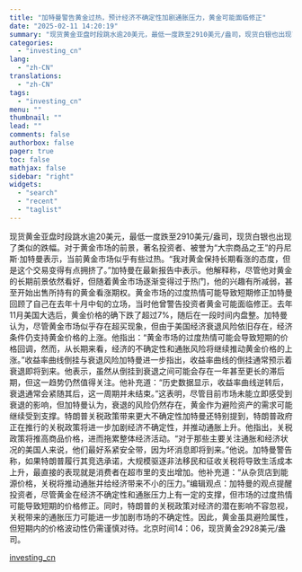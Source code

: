 ```yaml
---
title: "加特曼警告黄金过热，预计经济不确定性加剧通胀压力，黄金可能面临修正"
date: "2025-02-11 14:20:19"
summary: "现货黄金亚盘时段跳水逾20美元，最低一度跌至2910美元/盎司，现货白银也出现了类似的跌幅。对于黄金..."
categories:
  - "investing_cn"
lang:
  - "zh-CN"
translations:
  - "zh-CN"
tags:
  - "investing_cn"
menu: ""
thumbnail: ""
lead: ""
comments: false
authorbox: false
pager: true
toc: false
mathjax: false
sidebar: "right"
widgets:
  - "search"
  - "recent"
  - "taglist"
---
```


现货黄金亚盘时段跳水逾20美元，最低一度跌至2910美元/盎司，现货白银也出现了类似的跌幅。对于黄金市场的前景，著名投资者、被誉为“大宗商品之王”的丹尼斯·加特曼表示，当前黄金市场似乎有些过热。“我对黄金保持长期看涨的态度，但是这个交易变得有点拥挤了。”加特曼在最新报告中表示。他解释称，尽管他对黄金的长期前景依然看好，但随着黄金市场逐渐变得过于热门，他的兴趣有所减弱，甚至开始出售所持有的黄金看涨期权。黄金市场的过度热情可能导致短期修正加特曼回顾了自己在去年十月中旬的立场，当时他曾警告投资者黄金可能面临修正。去年11月美国大选后，黄金价格的确下跌了超过7%，随后在一段时间内盘整。加特曼认为，尽管黄金市场似乎存在超买现象，但由于美国经济衰退风险依旧存在，经济条件仍支持黄金价格的上涨。他指出：“黄金市场的过度热情可能会导致短期的价格回调，然而，从长期来看，经济的不确定性和通胀风险将继续推动黄金价格的上涨。”收益率曲线倒挂与衰退风险加特曼进一步指出，收益率曲线的倒挂通常预示着衰退即将到来。他表示，虽然从倒挂到衰退之间可能会存在一年甚至更长的滞后期，但这一趋势仍然值得关注。他补充道：“历史数据显示，收益率曲线逆转后，衰退通常会紧随其后，这一周期并未结束。”这表明，尽管目前市场未能立即感受到衰退的影响，但加特曼认为，衰退的风险仍然存在，黄金作为避险资产的需求可能继续受到支撑。特朗普关税政策带来更大不确定性加特曼还特别提到，特朗普政府正在推行的关税政策将进一步加剧经济不确定性，并推动通胀上升。他指出，关税政策将推高商品价格，进而拖累整体经济活动。“对于那些主要关注通胀和经济状况的美国人来说，他们最好系紧安全带，因为坏消息即将到来。”他说。加特曼警告称，如果特朗普履行其竞选承诺，大规模驱逐非法移民和征收关税将导致生活成本上升，最直接的表现就是消费者在超市里的支出增加。他补充道：“从杂货店到能源价格，关税将推动通胀并给经济带来不小的压力。”编辑观点：加特曼的观点提醒投资者，尽管黄金在经济不确定性和通胀压力上有一定的支撑，但市场的过度热情可能导致短期的价格修正。同时，特朗普的关税政策对经济的潜在影响不容忽视，关税带来的通胀压力可能进一步加剧市场的不确定性。因此，黄金虽具避险属性，但短期内的价格波动性仍需谨慎对待。北京时间14：06，现货黄金2928美元/盎司。

[investing_cn](https://cn.investing.com/news/commodities-news/article-2665463)
